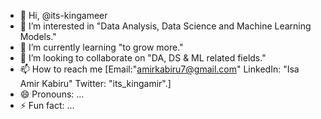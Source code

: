 - 👋 Hi, @its-kingameer
- 👀 I’m interested in "Data Analysis, Data Science and Machine Learning Models."
- 🌱 I’m currently learning "to grow more."
- 💞️ I’m looking to collaborate on "DA, DS & ML related fields."
- 📫 How to reach me [Email:"amirkabiru7@gmail.com" LinkedIn: "Isa Amir Kabiru" Twitter: "its_kingamir".]
- 😄 Pronouns: ...
- ⚡ Fun fact: ...

<!---
its-kingameer/its-kingameer is a ✨ special ✨ repository because its `README.md` (this file) appears on your GitHub profile.
You can click the Preview link to take a look at your changes.
--->

